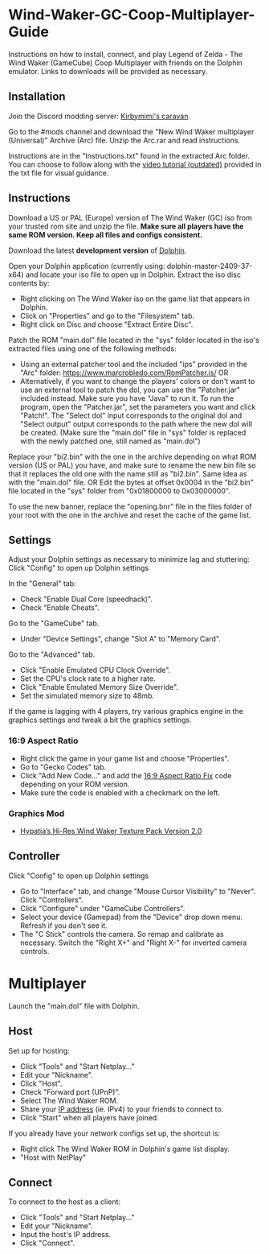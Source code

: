 # Wind-Waker-GC-Coop-Multiplayer-Guide
Instructions on how to install, connect, and play Legend of Zelda - The Wind Waker (GameCube) Coop Multiplayer with friends on the Dolphin emulator. Links to downloads will be provided as necessary.

## Installation
Join the Discord modding server: [Kirbymimi's caravan](https://discord.com/invite/ZPvZm3NFak).

Go to the #mods channel and download the "New Wind Waker multiplayer (Universal)" Archive (Arc) file.
Unzip the Arc.rar and read instructions.

Instructions are in the "Instructions.txt" found in the extracted Arc folder.
You can choose to follow along with the [video tutorial (outdated)](https://youtu.be/0Bxs0bl8jSs) provided in the txt file for visual guidance.

## Instructions
Download a US or PAL (Europe) version of The Wind Waker (GC) iso from your trusted rom site and unzip the file.
**Make sure all players have the same ROM version. Keep all files and configs consistent.**

Download the latest **development version** of [Dolphin](https://dolphin-emu.org/download/).

Open your Dolphin application (currently using: dolphin-master-2409-37-x64) and locate your iso file to open up in Dolphin.
Extract the iso disc contents by:
- Right clicking on The Wind Waker iso on the game list that appears in Dolphin.
- Click on "Properties" and go to the "Filesystem" tab.
- Right click on Disc and choose "Extract Entire Disc".

Patch the ROM "main.dol" file located in the "sys" folder located in the iso's extracted files using one of the following methods:
- Using an external patcher tool and the included "ips" provided in the "Arc" folder:
   https://www.marcrobledo.com/RomPatcher.js/
OR
- Alternatively, if you want to change the players' colors or don't want to use an external tool to patch the dol, you can use the "Patcher.jar" included instead. Make sure you have "Java" to run it. To run the program, open the "Patcher.jar", set the parameters you want and click "Patch!". The "Select dol" input corresponds to the original dol and "Select output" output corresponds to the path where the new dol will be created.
(Make sure the "main.dol" file in "sys" folder is replaced with the newly patched one, still named as "main.dol")

Replace your "bi2.bin" with the one in the archive depending on what ROM version (US or PAL) you have, and make sure to rename the new bin file so that it replaces the old one with the name still as "bi2.bin". Same idea as with the "main.dol" file.
OR
Edit the bytes at offset 0x0004 in the "bi2.bin" file located in the "sys" folder from "0x01800000 to 0x03000000".

To use the new banner, replace the "opening.bnr" file in the files folder of your root with the one in the archive and reset the cache of the game list.

## Settings
Adjust your Dolphin settings as necessary to minimize lag and stuttering:
Click "Config" to open up Dolphin settings

In the "General" tab:
- Check "Enable Dual Core (speedhack)".
- Check "Enable Cheats".

Go to the "GameCube" tab.
- Under "Device Settings", change "Slot A" to "Memory Card".

Go to the "Advanced" tab.
- Click "Enable Emulated CPU Clock Override".
- Set the CPU's clock rate to a higher rate.
- Click "Enable Emulated Memory Size Override".
- Set the simulated memory size to 48mb.

If the game is lagging with 4 players, try various graphics engine in the graphics settings and tweak a bit the graphics settings.

### 16:9 Aspect Ratio
- Right click the game in your game list and choose "Properties".
- Go to "Gecko Codes" tab.
- Click "Add New Code..." and add the [16:9 Aspect Ratio Fix](https://wiki.dolphin-emu.org/index.php?title=The_Legend_of_Zelda:_The_Wind_Waker) code depending on your ROM version.
- Make sure the code is enabled with a checkmark on the left.

### Graphics Mod
- [Hypatia’s Hi-Res Wind Waker Texture Pack Version 2.0
](https://onthegreatsea.tumblr.com/DOWNLOADS)

## Controller
Click "Config" to open up Dolphin settings
- Go to "Interface" tab, and change "Mouse Cursor Visibility" to "Never".
Click "Controllers".
- Click "Configure" under "GameCube Controllers".
- Select your device (Gamepad) from the "Device" drop down menu. Refresh if you don't see it.
- The "C Stick" controls the camera. So remap and calibrate as necessary. Switch the "Right X+" and "Right X-" for inverted camera controls.

# Multiplayer
Launch the "main.dol" file with Dolphin.

## Host
Set up for hosting:
- Click "Tools" and "Start Netplay..."
- Edit your "Nickname".
- Click "Host".
- Check "Forward port (UPnP)".
- Select The Wind Waker ROM.
- Share your [IP address](https://whatismyipaddress.com/) (ie. IPv4) to your friends to connect to.
- Click "Start" when all players have joined.

If you already have your network configs set up, the shortcut is:
- Right click The Wind Waker ROM in Dolphin's game list display.
- "Host with NetPlay"

## Connect
To connect to the host as a client:
- Click "Tools" and "Start Netplay..."
- Edit your "Nickname".
- Input the host's IP address.
- Click "Connect".
